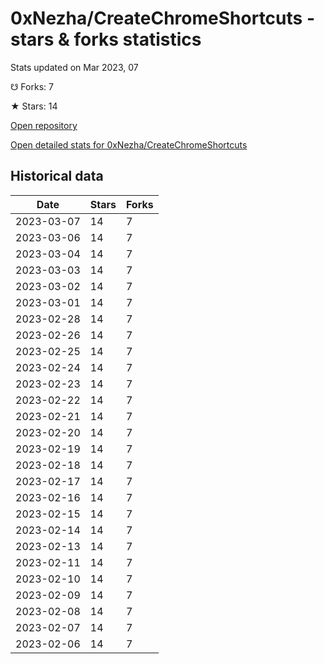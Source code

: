 # 0xNezha/CreateChromeShortcuts - stars & forks statistics

Stats updated on Mar 2023, 07

☋ Forks: 7

★ Stars: 14

[Open repository](https://github.com/0xNezha/CreateChromeShortcuts)

[Open detailed stats for 0xNezha/CreateChromeShortcuts](https://reviewgithub.com/rep/0xNezha/CreateChromeShortcuts)

## Historical data
| Date | Stars | Forks |
|------|-------|-------|
| 2023-03-07 | 14 | 7 | 
| 2023-03-06 | 14 | 7 | 
| 2023-03-04 | 14 | 7 | 
| 2023-03-03 | 14 | 7 | 
| 2023-03-02 | 14 | 7 | 
| 2023-03-01 | 14 | 7 | 
| 2023-02-28 | 14 | 7 | 
| 2023-02-26 | 14 | 7 | 
| 2023-02-25 | 14 | 7 | 
| 2023-02-24 | 14 | 7 | 
| 2023-02-23 | 14 | 7 | 
| 2023-02-22 | 14 | 7 | 
| 2023-02-21 | 14 | 7 | 
| 2023-02-20 | 14 | 7 | 
| 2023-02-19 | 14 | 7 | 
| 2023-02-18 | 14 | 7 | 
| 2023-02-17 | 14 | 7 | 
| 2023-02-16 | 14 | 7 | 
| 2023-02-15 | 14 | 7 | 
| 2023-02-14 | 14 | 7 | 
| 2023-02-13 | 14 | 7 | 
| 2023-02-11 | 14 | 7 | 
| 2023-02-10 | 14 | 7 | 
| 2023-02-09 | 14 | 7 | 
| 2023-02-08 | 14 | 7 | 
| 2023-02-07 | 14 | 7 | 
| 2023-02-06 | 14 | 7 | 

